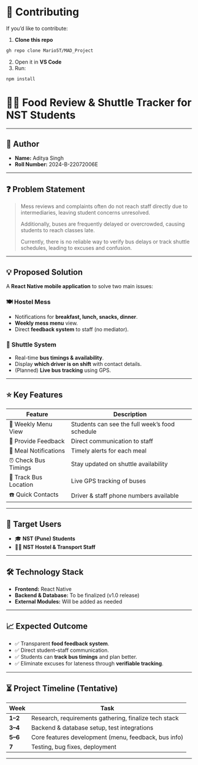 # 🚀 Contributing  

If you’d like to contribute:  
1. **Clone this repo**
```bash
gh repo clone Mario5T/MAD_Project
```
2. Open it in **VS Code**  
3. Run:  
```bash
npm install
```



# 🍴🚌 Food Review & Shuttle Tracker for NST Students  

---

## 👤 Author  
- **Name:** Aditya Singh  
- **Roll Number:** 2024-B-22072006E  

---

## ❓ Problem Statement  

> Mess reviews and complaints often do not reach staff directly due to intermediaries, leaving student concerns unresolved.  
>  
> Additionally, buses are frequently delayed or overcrowded, causing students to reach classes late.  
>  
> Currently, there is no reliable way to verify bus delays or track shuttle schedules, leading to excuses and confusion.  

---

## 💡 Proposed Solution  

A **React Native mobile application** to solve two main issues:  

### 🍽️ Hostel Mess  
- Notifications for **breakfast, lunch, snacks, dinner**.  
- **Weekly mess menu** view.  
- Direct **feedback system** to staff (no mediator).  

### 🚌 Shuttle System  
- Real-time **bus timings & availability**.  
- Display **which driver is on shift** with contact details.  
- (Planned) **Live bus tracking** using GPS.  

---

## ⭐ Key Features  

| Feature | Description |
|---------|-------------|
| 📅 Weekly Menu View | Students can see the full week’s food schedule |
| 📝 Provide Feedback | Direct communication to staff |
| 🔔 Meal Notifications | Timely alerts for each meal |
| ⏰ Check Bus Timings | Stay updated on shuttle availability |
| 📍 Track Bus Location | Live GPS tracking of buses |
| ☎️ Quick Contacts | Driver & staff phone numbers available |

---

## 🎯 Target Users  
- 🎓 **NST (Pune) Students**  
- 👨‍💼 **NST Hostel & Transport Staff**  

---

## 🛠️ Technology Stack  

- **Frontend:** React Native  
- **Backend & Database:** To be finalized (v1.0 release)  
- **External Modules:** Will be added as needed  

---

## 📈 Expected Outcome  

- ✅ Transparent **food feedback system**.  
- ✅ Direct student–staff communication.  
- ✅ Students can **track bus timings** and plan better.  
- ✅ Eliminate excuses for lateness through **verifiable tracking**.  

---

## ⏳ Project Timeline (Tentative)  

| Week | Task |
|------|------|
| **1–2** | Research, requirements gathering, finalize tech stack |
| **3–4** | Backend & database setup, test integrations |
| **5–6** | Core features development (menu, feedback, bus info) |
| **7**   | Testing, bug fixes, deployment |

---
